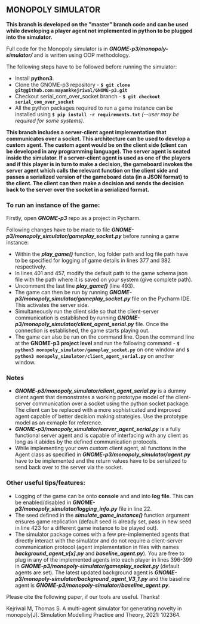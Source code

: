 ## MONOPOLY SIMULATOR

**This branch is developed on the "master" branch code and can be used while developing a player agent not implemented in python to be plugged into the simulator.**

Full code for the Monopoly simulator is in **_GNOME-p3/monopoly-simulator/_** and is written using OOP methodology.

The following steps have to be followed before running the simulator:
* Install __python3__.
* Clone the GNOME-p3 repository - __```$ git clone git@github.com:mayankkejriwal/GNOME-p3.git```__
* Checkout serial_com_over_socket branch - __```$ git checkout serial_com_over_socket```__
* All the python packages required to run a game instance can be installed using __```$ pip install -r requirements.txt```__   *(--user may be required for some systems)*.

**This branch includes a server-client agent implementation that communicates over a socket. This architecture can be used to develop a custom agent. The custom agent would be on the client side (client can be developed in any programming language). The server agent is seated inside the simulator. If a server-client agent is used as one of the players and if this player is in turn to make a decision, the gameboard invokes the server agent which calls the relevant function on the client side and passes a serialized version of the gameboard data (in a JSON format) to the client. The client can then make a decision and sends the decision back to the server over the socket in a serialized format.**

### To run an instance of the game:

Firstly, open **_GNOME-p3_** repo as a project in Pycharm.

Following changes have to be made to file **_GNOME-p3/monopoly_simulator/gameplay_socket.py_** before running a game instance:
* Within the **_play_game()_** function, log folder path and log file path have to be specified for logging of game details in lines 377 and 382 respectively. 
* In lines 401 and 457, modify the default path to the game schema json file with the path where it is saved on your system (give complete path).
* Uncomment the last line **_play_game()_**  (line 493).
* The game can then be run by running **_GNOME-p3/monopoly_simulator/gameplay_socket.py_** file on the Pycharm IDE. This activates the server side.
* Simultaneously run the client side so that the client-server communication is established by running **_GNOME-p3/monopoly_simulator/client_agent_serial.py_** file. Once the connection is established, the game starts playing out.
* The game can also be run on the command line. Open the command line at the **GNOME-p3 project level** and run the following command - __```$ python3 monopoly_simulator/gameplay_socket.py```__ on one window and __```$ python3 monopoly_simulator/client_agent_serial.py```__ on another window.

### Notes
* **_GNOME-p3/monopoly_simulator/client_agent_serial.py_** is a dummy client agent that demonstrates a working prototype model of the client-server communication over a socket using the python socket package. The client can be replaced with a more sophisticated and improved agent capable of better decision making strategies. Use the prototype model as an exmaple for reference.
* **_GNOME-p3/monopoly_simulator/server_agent_serial.py_** is a fully functional server agent and is capable of interfacing with any client as long as it abides by the defined communication protocols.
* While implementing your own custom client agent, all functions in the Agent class as specified in **_GNOME-p3/monopoly_simulator/agent.py_** have to be implemented and the return values have to be serialized to send back over to the server via the socket.

### Other useful tips/features:
* Logging of the game can be onto **console** and and into **log file**. This can be enabled/disabled in **_GNOME-p3/monopoly_simulator/logging_info.py_** file in line 22.
* The seed defined in the **_simulate_game_instance()_** function argument ensures game replication (default seed is already set, pass in new seed in line 423 for a different game instance to be played out). 
* The simulator package comes with a few pre-implemented agents that directly interact with the simulator and do not require a client-server communication protocol (agent implementation in files with names **_background_agent_v[x].py_** and **_baseline_agent.py_**). You are free to plug in any of the implemented agents into each player in lines 396-399 in **_GNOME-p3/monopoly-simulator/gameplay_socket.py_** (default agents are set). The latest updated background agent is **_GNOME-p3/monopoly-simulator/background_agent_V3_1.py_** and the baseline agent is **_GNOME-p3/monopoly-simulator/baseline_agent.py_**.

Please cite the following paper, if our tools are useful. Thanks!

Kejriwal M, Thomas S. A multi-agent simulator for generating novelty in monopoly[J]. Simulation Modelling Practice and Theory, 2021: 102364.
